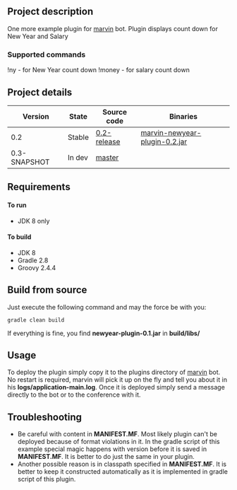 ## Project description
One more example plugin for [marvin](https://github.com/beolnix/marvin/) bot.
Plugin displays count down for New Year and Salary

### Supported commands
!ny - for New Year count down
!money - for salary count down

## Project details
| Version | State | Source code | Binaries |
| --- | --- | --- | --- |
| 0.2 | Stable | [0.2-release](https://github.com/beolnix/marvin-newyear-plugin/releases/tag/0.2-release) | [marvin-newyear-plugin-0.2.jar](http://nexus.beolnix.com/service/local/repositories/releases/content/com/beolnix/marvin/marvin-newyear-plugin/0.2/marvin-newyear-plugin-0.2.jar) |
| 0.3-SNAPSHOT | In dev | [master](https://github.com/beolnix/marvin-newyear-plugin) |  |

## Requirements
#### To run
* JDK 8 only

#### To build
* JDK 8
* Gradle 2.8
* Groovy 2.4.4

## Build from source
Just execute the following command and may the force be with you:
```
gradle clean build
```

If everything is fine, you find **newyear-plugin-0.1.jar** in **build/libs/** 

## Usage 
To deploy the plugin simply copy it to the plugins directory of [marvin](https://github.com/beolnix/marvin/) bot.
No restart is required, marvin will pick it up on the fly and tell you about it in his **logs/application-main.log**.
Once it is deployed simply send a message directly to the bot or to the conference with it.

## Troubleshooting
* Be careful with content in **MANIFEST.MF**. Most likely plugin can't be deployed because of format violations in it. In the gradle script of this example special magic happens with version before it is saved in **MANIFEST.MF**. It is better to do just the same in your plugin.
* Another possible reason is in classpath specified in **MANIFEST.MF**. It is better to keep it constructed automatically as it is implemented in gradle script of this plugin.
